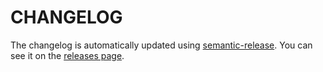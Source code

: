# CHANGELOG

The changelog is automatically updated using [semantic-release](https://github.com/semantic-release/semantic-release).
You can see it on the [releases page](https://github.com/salte-io/salte-auth/releases).
